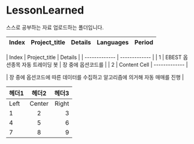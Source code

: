 # LessonLearned
스스로 공부하는 자료 업로드하는 폴더입니다.



|  Index  |  Project_title  |  Details  |  Languages  |  Period  |
:---|:---:|:---:|:---:|---:




| Index  | Project_title | Details |
| ------------- | ------------- |
| 1  | EBEST 옵션종목 자동 트레이딩 봇  | 장 중에 옵션코드를  |
| 2  | Content Cell  | ------------- |



| 장 중에 옵션코드에 따른 데이터를 수집하고 알고리즘에 의거해 자동 매매를 진행 |




헤더1|헤더2|헤더3
:---|:---:|---:
Left|Center|Right
1|2|3
4|5|6
7|8|9
